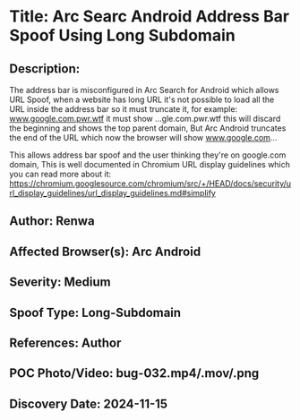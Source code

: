 # Title: Arc Searc Android Address Bar Spoof Using Long Subdomain

## Description: 
The address bar is misconfigured in Arc Search for Android which allows URL Spoof, when a website has long URL it's not possible to load all the URL inside the address bar so it must truncate it, for example: www.google.com.pwr.wtf it must show ...gle.com.pwr.wtf this will discard the beginning and shows the top parent domain, But Arc Android truncates the end of the URL which now the browser will show www.google.com... 

This allows address bar spoof and the user thinking they're on google.com domain, This is well documented in Chromium URL display guidelines which you can read more about it: https://chromium.googlesource.com/chromium/src/+/HEAD/docs/security/url_display_guidelines/url_display_guidelines.md#simplify

## Author: Renwa

## Affected Browser(s): Arc Android

## Severity: Medium

## Spoof Type: Long-Subdomain

## References: Author

## POC Photo/Video: bug-032.mp4/.mov/.png

## Discovery Date: 2024-11-15

